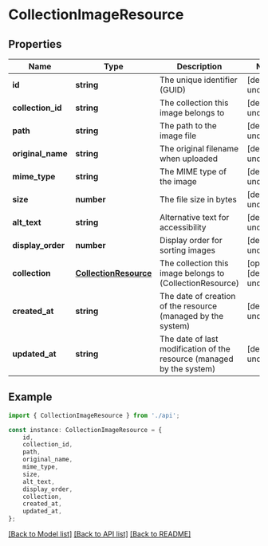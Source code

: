 # CollectionImageResource


## Properties

Name | Type | Description | Notes
------------ | ------------- | ------------- | -------------
**id** | **string** | The unique identifier (GUID) | [default to undefined]
**collection_id** | **string** | The collection this image belongs to | [default to undefined]
**path** | **string** | The path to the image file | [default to undefined]
**original_name** | **string** | The original filename when uploaded | [default to undefined]
**mime_type** | **string** | The MIME type of the image | [default to undefined]
**size** | **number** | The file size in bytes | [default to undefined]
**alt_text** | **string** | Alternative text for accessibility | [default to undefined]
**display_order** | **number** | Display order for sorting images | [default to undefined]
**collection** | [**CollectionResource**](CollectionResource.md) | The collection this image belongs to (CollectionResource) | [optional] [default to undefined]
**created_at** | **string** | The date of creation of the resource (managed by the system) | [default to undefined]
**updated_at** | **string** | The date of last modification of the resource (managed by the system) | [default to undefined]

## Example

```typescript
import { CollectionImageResource } from './api';

const instance: CollectionImageResource = {
    id,
    collection_id,
    path,
    original_name,
    mime_type,
    size,
    alt_text,
    display_order,
    collection,
    created_at,
    updated_at,
};
```

[[Back to Model list]](../README.md#documentation-for-models) [[Back to API list]](../README.md#documentation-for-api-endpoints) [[Back to README]](../README.md)
